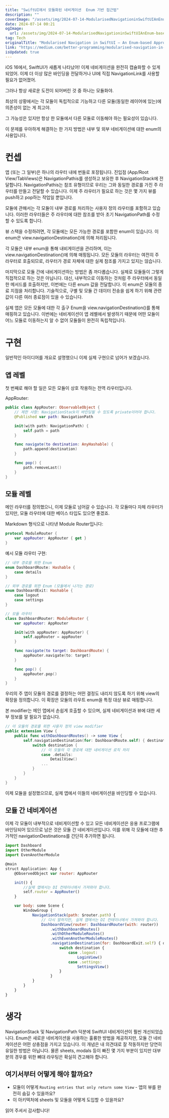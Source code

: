 ```yaml
---
title: "SwiftUI에서 모듈화된 네비게이션  Enum 기반 접근법"
description: ""
coverImage: "/assets/img/2024-07-14-ModularisedNavigationinSwiftUIAnEnum-basedApproach_0.png"
date: 2024-07-14 00:21
ogImage:
  url: /assets/img/2024-07-14-ModularisedNavigationinSwiftUIAnEnum-basedApproach_0.png
tag: Tech
originalTitle: "Modularised Navigation in SwiftUI — An Enum-based Approach"
link: "https://medium.com/better-programming/modularised-navigation-in-swiftui-an-enum-based-approach-13028acd01ae"
isUpdated: true
---
```


iOS 16에서, SwiftUI가 새롭게 나타났어! 이제 네비게이션을 완전히 캡슐화할 수 있게 되었어. 이제 더 이상 많은 바인딩을 전달하거나 UI에 직접 NavigationLink를 사용할 필요가 없어졌어.

그러나 항상 새로운 도전이 되어버린 것 중 하나는 모듈화야.

최상의 상황에서는 각 모듈이 독립적으로 기능하고 다른 모듈(동일한 레이어에 있는)에 의존성이 없는 게 최고야.

<!-- cozy-coder - 수평 -->

<ins class="adsbygoogle"
     style="display:block"
     data-ad-client="ca-pub-4877378276818686"
     data-ad-slot="1107185301"
     data-ad-format="auto"
     data-full-width-responsive="true"></ins>

<script>
     (adsbygoogle = window.adsbygoogle || []).push({});
</script>

그 가능성은 있지만 항상 한 모듈에서 다른 모듈로 이동해야 하는 필요성이 있습니다.

이 문제를 우아하게 해결하는 한 가지 방법은 내부 및 외부 네비게이션에 대한 enum의 사용입니다.

# 컨셉

앱 (또는 그 일부)은 하나의 라우터 내에 번들로 포장됩니다. 진입점 (App/Root View/TabViews)은 NavigationPathis를 생성하고 보유한 후 NavigationStack에 전달합니다. NavigationPathis는 참조 유형이므로 우리는 그와 동일한 경로를 가진 주 라우터를 만들고 전달할 수 있습니다. 이제 주 라우터가 필요로 하는 것은 몇 가지 뷰를 push하고 pop하는 작업일 뿐입니다.

<!-- cozy-coder - 수평 -->

<ins class="adsbygoogle"
     style="display:block"
     data-ad-client="ca-pub-4877378276818686"
     data-ad-slot="1107185301"
     data-ad-format="auto"
     data-full-width-responsive="true"></ins>

<script>
     (adsbygoogle = window.adsbygoogle || []).push({});
</script>

모듈에 관해서는 각 모듈이 내부 경로를 처리하는 사용자 정의 라우터를 포함하고 있습니다. 이러한 라우터들은 주 라우터에 대한 참조를 받아 초기 NavigationPath를 수정할 수 있도록 합니다.

뷰 스택을 수정하려면, 각 모듈에는 모든 가능한 경로를 포함한 enum이 있습니다. 이 enum은 view.navigationDestination()에 의해 처리됩니다.

각 모듈은 내부 enum을 통해 내비게이션을 관리하며, 이는 view.navigationDestination()에 의해 매핑됩니다. 모든 모듈의 라우터는 여전히 주 라우터로 호출되므로, 라우터가 경로 자체에 대한 실제 참조를 가지고 있지는 않습니다.

마지막으로 모듈 간에 내비게이션하는 방법은 좀 까다롭습니다. 실제로 모듈들이 그렇게 직접적으로 하는 것은 아닙니다. 대신, 내부적으로 이동하는 것처럼 주 라우터에서 동일한 메서드를 호출하지만, 이번에는 다른 enum 값을 전달합니다. 이 enum은 모듈의 종료 지점을 처리합니다. 기술적으로, 구별 및 모듈 간 데이터 전송을 쉽게 하기 위해 관련 값이 다른 여러 종료점이 있을 수 있습니다.

<!-- cozy-coder - 수평 -->

<ins class="adsbygoogle"
     style="display:block"
     data-ad-client="ca-pub-4877378276818686"
     data-ad-slot="1107185301"
     data-ad-format="auto"
     data-full-width-responsive="true"></ins>

<script>
     (adsbygoogle = window.adsbygoogle || []).push({});
</script>

실제 앱은 모든 모듈에 대한 각 출구 Enum을 view.navigationDestination()를 통해 매핑하고 있습니다. 이번에는 네비게이션이 앱 레벨에서 발생하기 때문에 어떤 모듈이 어느 모듈로 이동하는지 알 수 없어 모듈들이 완전히 독립적입니다.

# 구현

일반적인 아이디어를 개요로 설명했으니 이제 실제 구현으로 넘어가 보겠습니다.

## 앱 레벨

<!-- cozy-coder - 수평 -->

<ins class="adsbygoogle"
     style="display:block"
     data-ad-client="ca-pub-4877378276818686"
     data-ad-slot="1107185301"
     data-ad-format="auto"
     data-full-width-responsive="true"></ins>

<script>
     (adsbygoogle = window.adsbygoogle || []).push({});
</script>

첫 번째로 해야 할 일은 모든 모듈이 상호 작용하는 전역 라우터입니다.

AppRouter:

```swift
public class AppRouter: ObservableObject {
    // 제한 사항: NavigationStack이 바인딩될 수 있도록 private이어야 합니다.
    @Published var path: NavigationPath

    init(with path: NavigationPath) {
        self.path = path
    }

    func navigate(to destination: AnyHashable) {
        path.append(destination)
    }

    func pop() {
        path.removeLast()
    }
}
```

## 모듈 레벨

<!-- cozy-coder - 수평 -->

<ins class="adsbygoogle"
     style="display:block"
     data-ad-client="ca-pub-4877378276818686"
     data-ad-slot="1107185301"
     data-ad-format="auto"
     data-full-width-responsive="true"></ins>

<script>
     (adsbygoogle = window.adsbygoogle || []).push({});
</script>

메인 라우터를 정의했으니, 이제 모듈로 넘어갈 수 있습니다. 각 모듈마다 자체 라우터가 있지만, 모듈 라우터에 대한 베이스 타입도 있으면 좋겠죠.

Markdown 형식으로 나타낸 Module Router입니다:

```swift
protocol ModuleRouter {
    var appRouter: AppRouter { get }
}
```

예시 모듈 라우터 구현:

```swift
// 내부 경로를 위한 Enum
enum DashboardRoute: Hashable {
    case details
}

// 외부 경로를 위한 Enum (모듈에서 나가는 경로)
enum DashboardExit: Hashable {
    case logout
    case settings
}

// 모듈 라우터
class DashboardRouter: ModuleRouter {
    var appRouter: AppRouter

    init(with appRouter: AppRouter) {
        self.appRouter = appRouter
    }

    func navigate(to target: DashboardRoute) {
        appRouter.navigate(to: target)
    }

    func pop() {
        appRouter.pop()
    }
}
```

<!-- cozy-coder - 수평 -->

<ins class="adsbygoogle"
     style="display:block"
     data-ad-client="ca-pub-4877378276818686"
     data-ad-slot="1107185301"
     data-ad-format="auto"
     data-full-width-responsive="true"></ins>

<script>
     (adsbygoogle = window.adsbygoogle || []).push({});
</script>

우리의 주 앱이 모듈의 경로를 결정하는 어떤 결정도 내리지 않도록 하기 위해 view의 확장을 정의합니다. 이 확장은 모듈의 라우트 enum을 특정 대상 뷰로 매핑합니다.

본 modifier는 메인 앱에서 손쉽게 호출할 수 있으며, 실제 네비게이션과 뷰에 대한 세부 정보를 알 필요가 없습니다.

```swift
// 이 모듈의 경로를 위한 사용자 정의 view modifier
public extension View {
    public func withDashboardRoutes() -> some View {
        self.navigationDestination(for: DashboardRoute.self) { destination in
            switch destination {
                // 이 모듈의 각 경로에 대한 네비게이션 로직 처리
                case .details:
                    DetailView()
                ...
            }
        }
    }
}
```

이제 모듈을 설정했으므로, 실제 앱에서 이들의 네비게이션을 바인딩할 수 있습니다.

<!-- cozy-coder - 수평 -->

<ins class="adsbygoogle"
     style="display:block"
     data-ad-client="ca-pub-4877378276818686"
     data-ad-slot="1107185301"
     data-ad-format="auto"
     data-full-width-responsive="true"></ins>

<script>
     (adsbygoogle = window.adsbygoogle || []).push({});
</script>

## 모듈 간 네비게이션

이제 각 모듈이 내부적으로 네비게이션할 수 있고 모든 네비게이션은 응용 프로그램에 바인딩되어 있으므로 남은 것은 모듈 간 네비게이션입니다. 이를 위해 각 모듈에 대한 추가적인 navigationDestinations를 간단히 추가하면 됩니다.

```js
import Dashboard
import OtherModule
import EvenAnotherModule

@main
struct Application: App {
    @ObservedObject var router: AppRouter

    init() {
        //실제 앱에서는 DI 컨테이너에서 가져와야 합니다.
        self.router = AppRouter()
    }

    var body: some Scene {
        WindowGroup {
            NavigationStack(path: $router.path) {
                // 다시 말하지만, 실제 앱에서는 DI 컨테이너에서 가져와야 합니다.
                DashboardView(router: DashboardRouter(with: router))
                    .withDashboardRoutes()
                    .withOtherModuleRoutes()
                    .withEvenAnotherModuleRoutes()
                    .navigationDestination(for: DashboardExit.self) { destination in
                        switch destination {
                            case .logout:
                                LoginView()
                            case .settings:
                                SettingsView()
                        }
                    }
            }
        }
    }
}
```

<!-- cozy-coder - 수평 -->

<ins class="adsbygoogle"
     style="display:block"
     data-ad-client="ca-pub-4877378276818686"
     data-ad-slot="1107185301"
     data-ad-format="auto"
     data-full-width-responsive="true"></ins>

<script>
     (adsbygoogle = window.adsbygoogle || []).push({});
</script>

# 생각

NavigationStack 및 NavigationPath 덕분에 SwiftUI 네비게이션이 훨씬 개선되었습니다. Enum은 새로운 네비게이션을 사용하는 훌륭한 방법을 제공하지만, 모듈 간 네비게이션은 어떤 상충점을 가지고 있습니다. 이 개념은 내 의견대로 잘 작동하지만 당연히 유일한 방법은 아닙니다. 물론 sheets, modals 등이 빠진 몇 가지 부분이 있지만 대부분의 경우를 위한 뼈대 라우팅은 확실히 견고해야 합니다.

## 여기서부터 어떻게 해야 할까요?

- 모듈이 어떻게 `Routing entries that only return some View` - 앱의 뷰를 완전히 숨길 수 있을까요?
- 이 아키텍처에 sheets 및 모듈을 어떻게 도입할 수 있을까요?

<!-- cozy-coder - 수평 -->

<ins class="adsbygoogle"
     style="display:block"
     data-ad-client="ca-pub-4877378276818686"
     data-ad-slot="1107185301"
     data-ad-format="auto"
     data-full-width-responsive="true"></ins>

<script>
     (adsbygoogle = window.adsbygoogle || []).push({});
</script>

읽어 주셔서 감사합니다!
